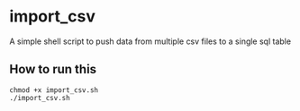 # import_csv
A simple shell script to push data from multiple csv files to a single sql table

## How to run this
```
chmod +x import_csv.sh
./import_csv.sh
```
